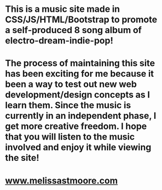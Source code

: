 # This is a music site made in CSS/JS/HTML/Bootstrap to promote a self-produced 8 song album of electro-dream-indie-pop!
# The process of maintaining this site has been exciting for me because it been a way to test out new web development/design concepts as I learn them. Since the music is currently in an independent phase, I get more creative freedom. I hope that you will listen to the music involved and enjoy it while viewing the site!
# www.melissastmoore.com
